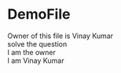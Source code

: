 # DemoFile
Owner of this file is Vinay Kumar
<br>
solve the question
<br>
I am the owner 
<br>
I am Vinay Kumar